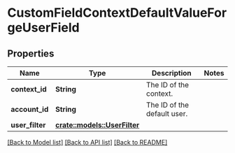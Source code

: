 # CustomFieldContextDefaultValueForgeUserField

## Properties

Name | Type | Description | Notes
------------ | ------------- | ------------- | -------------
**context_id** | **String** | The ID of the context. | 
**account_id** | **String** | The ID of the default user. | 
**user_filter** | [**crate::models::UserFilter**](UserFilter.md) |  | 

[[Back to Model list]](../README.md#documentation-for-models) [[Back to API list]](../README.md#documentation-for-api-endpoints) [[Back to README]](../README.md)


